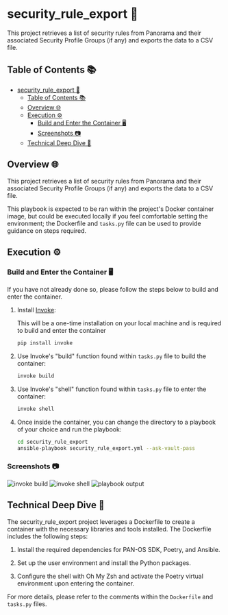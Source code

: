 # security_rule_export 🚀

This project retrieves a list of security rules from Panorama and their associated Security Profile Groups (if any) and exports the data to a CSV file.

## Table of Contents 📚

- [security\_rule\_export 🚀](#security_rule_export-)
  - [Table of Contents 📚](#table-of-contents-)
  - [Overview 🌐](#overview-)
  - [Execution ⚙️](#execution-️)
    - [Build and Enter the Container 🖥️](#build-and-enter-the-container-️)
    - [Screenshots 📷](#screenshots-)
  - [Technical Deep Dive 🔎](#technical-deep-dive-)

## Overview 🌐

This project retrieves a list of security rules from Panorama and their associated Security Profile Groups (if any) and exports the data to a CSV file.

This playbook is expected to be ran within the project's Docker container image, but could be executed locally if you feel comfortable setting the environment; the Dockerfile and `tasks.py` file can be used to provide guidance on steps required.

## Execution ⚙️

### Build and Enter the Container 🖥️

If you have not already done so, please follow the steps below to build and enter the container.

1. Install [Invoke](https://www.pyinvoke.org/):

    This will be a one-time installation on your local machine and is required to build and enter the container

    ```bash
    pip install invoke
    ```

2. Use Invoke's "build" function found within `tasks.py` file to build the container:

    ```bash
    invoke build
    ```

3. Use Invoke's "shell" function found within `tasks.py` file to enter the container:

    ```bash
    invoke shell
    ```

4. Once inside the container, you can change the directory to a playbook of your choice and run the playbook:

    ```bash
    cd security_rule_export
    ansible-playbook security_rule_export.yml --ask-vault-pass
    ```

### Screenshots 📷

![invoke build](../../images/01_invoke_build.png)
![invoke shell](../../images/02_invoke_shell.png)
![playbook output](../../images/03_playbook_output.png)

## Technical Deep Dive 🔎

The security_rule_export project leverages a Dockerfile to create a container with the necessary libraries and tools installed. The Dockerfile includes the following steps:

1. Install the required dependencies for PAN-OS SDK, Poetry, and Ansible.

2. Set up the user environment and install the Python packages.

3. Configure the shell with Oh My Zsh and activate the Poetry virtual environment upon entering the container.

For more details, please refer to the comments within the `Dockerfile` and `tasks.py` files.
